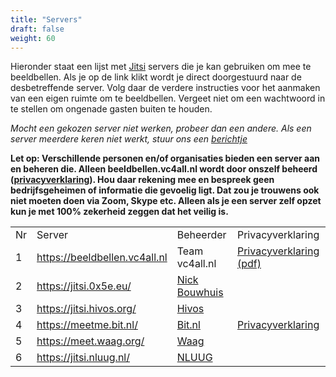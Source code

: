 ```yaml
---
title: "Servers"
draft: false
weight: 60
---
```


Hieronder staat een lijst met [Jitsi](https://jitsi.org) servers die je kan gebruiken om mee te beeldbellen. Als je op de link klikt wordt je direct doorgestuurd
naar de desbetreffende server. Volg daar de verdere instructies voor het aanmaken van een eigen ruimte om te beeldbellen. 
Vergeet niet om een wachtwoord in te stellen om ongenade gasten buiten te houden. 

*Mocht een gekozen server niet werken, probeer dan een andere. Als een server meerdere keren niet werkt, stuur ons een [berichtje](#contact)*

__Let op: 
Verschillende personen en/of organisaties bieden een server aan en beheren die. Alleen beeldbellen.vc4all.nl wordt door onszelf beheerd (<a href='/privacyverklaring-20200330.pdf' title='Download privacyverklaring als pdf'>privacyverklaring</a>). 
Hou daar rekening mee en bespreek geen bedrijfsgeheimen of informatie die gevoelig ligt. Dat zou je trouwens ook niet moeten doen via Zoom, Skype etc.
Alleen als je een server zelf opzet kun je met 100% zekerheid zeggen dat het veilig is.__ 

<table id="servers">
  <tr>
    <td>Nr</td>
    <td>Server</td>
    <td>Beheerder</td>
    <td>Privacyverklaring</td>
  </tr>
  <tr>
    <td>1</td>
    <td><a class='jitsi-server-link' href="https://beeldbellen.vc4all.nl">https://beeldbellen.vc4all.nl</a></td>
    <td>Team vc4all.nl</td>
    <td><a href='/privacyverklaring-20200330.pdf'>Privacyverklaring (pdf)</a></td>
  </tr>
  <tr>
    <td>2</td>
    <td><a class='jitsi-server-link' href="https://jitsi.0x5e.eu/">https://jitsi.0x5e.eu/</a></td>
    <td><a href='https://twitter.com/nickbouwhuis/status/1241698389571616768'>Nick Bouwhuis</a></td>
    <td></td>
  </tr>
  <tr>
    <td>3</td>
    <td><a class='jitsi-server-link' href="https://jitsi.hivos.org/">https://jitsi.hivos.org/</a></td>
    <td><a href='https://www.hivos.org'>Hivos</a></td>
    <td></td>
  </tr>
  <tr>
    <td>4</td>
    <td><a class='jitsi-server-link' href="https://meetme.bit.nl/">https://meetme.bit.nl/</a></td>
    <td><a href='https://www.bit.nl/news/2647/88/Conference-call-Gebruik-de-gratis-videoconferencetool-meetme.bit.nl'>Bit.nl</a></td>
    <td><a href='https://www.bit.nl/privacy-statement-meetmebitnl/'>Privacyverklaring</a></td>
  </tr>
  <tr>
    <td>5</td>
    <td><a class='jitsi-server-link' href="https://meet.waag.org/">https://meet.waag.org/</a></td>
    <td><a href='https://waag.org'>Waag</a></td>
    <td></td>
  </tr>
  <tr>
    <td>6</td>
    <td><a class='jitsi-server-link' href="https://jitsi.nluug.nl/">https://jitsi.nluug.nl/</a></td>
    <td><a href='https://nluug.nl/'>NLUUG</a></td>
    <td></td>
  </tr>
</table>
